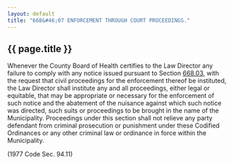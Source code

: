 ```yaml
---
layout: default 
title: "668&#46;07 ENFORCEMENT THROUGH COURT PROCEEDINGS."
---
```


{{ page.title }}
----------------

Whenever the County Board of Health certifies to the Law Director any
failure to comply with any notice issued pursuant to Section
[668.03](37312874.html), with the request that civil proceedings for the
enforcement thereof be instituted, the Law Director shall institute any
and all proceedings, either legal or equitable, that may be appropriate
or necessary for the enforcement of such notice and the abatement of the
nuisance against which such notice was directed, such suits or
proceedings to be brought in the name of the Municipality. Proceedings
under this section shall not relieve any party defendant from criminal
prosecution or punishment under these Codified Ordinances or any other
criminal law or ordinance in force within the Municipality.

(1977 Code Sec. 94.11)
